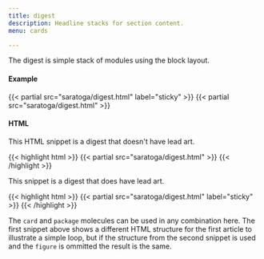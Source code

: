 ```yaml
---
title: digest
description: Headline stacks for section content.
menu: cards

---
```

The digest is simple stack of modules using the block layout.

#### Example
<div class="example grid">
  {{< partial src="saratoga/digest.html" label="sticky" >}}
  {{< partial src="saratoga/digest.html" >}}
</div>

#### HTML

This HTML snippet is a digest that doesn't have lead art.

{{< highlight html >}}
{{< partial src="saratoga/digest.html" >}}
{{< /highlight >}}

This snippet is a digest that does have lead art.

{{< highlight html >}}
{{< partial src="saratoga/digest.html" label="sticky" >}}
{{< /highlight >}}

The `card` and `package` molecules can be used in any combination here. The first snippet above shows a different HTML structure for the first article to illustrate a simple loop, but if the structure from the second snippet is used and the `figure` is ommitted the result is the same.
